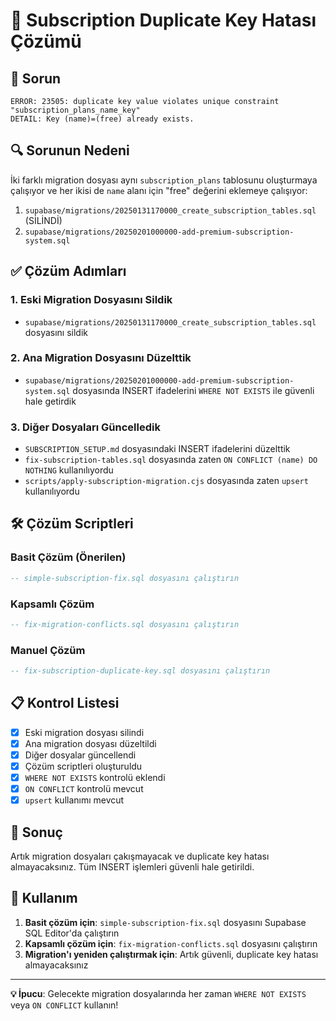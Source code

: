 # 🔧 Subscription Duplicate Key Hatası Çözümü

## 🚨 Sorun
```
ERROR: 23505: duplicate key value violates unique constraint "subscription_plans_name_key"
DETAIL: Key (name)=(free) already exists.
```

## 🔍 Sorunun Nedeni
İki farklı migration dosyası aynı `subscription_plans` tablosunu oluşturmaya çalışıyor ve her ikisi de `name` alanı için "free" değerini eklemeye çalışıyor:

1. `supabase/migrations/20250131170000_create_subscription_tables.sql` (SİLİNDİ)
2. `supabase/migrations/20250201000000-add-premium-subscription-system.sql`

## ✅ Çözüm Adımları

### 1. Eski Migration Dosyasını Sildik
- `supabase/migrations/20250131170000_create_subscription_tables.sql` dosyasını sildik

### 2. Ana Migration Dosyasını Düzelttik
- `supabase/migrations/20250201000000-add-premium-subscription-system.sql` dosyasında INSERT ifadelerini `WHERE NOT EXISTS` ile güvenli hale getirdik

### 3. Diğer Dosyaları Güncelledik
- `SUBSCRIPTION_SETUP.md` dosyasındaki INSERT ifadelerini düzelttik
- `fix-subscription-tables.sql` dosyasında zaten `ON CONFLICT (name) DO NOTHING` kullanılıyordu
- `scripts/apply-subscription-migration.cjs` dosyasında zaten `upsert` kullanılıyordu

## 🛠️ Çözüm Scriptleri

### Basit Çözüm (Önerilen)
```sql
-- simple-subscription-fix.sql dosyasını çalıştırın
```

### Kapsamlı Çözüm
```sql
-- fix-migration-conflicts.sql dosyasını çalıştırın
```

### Manuel Çözüm
```sql
-- fix-subscription-duplicate-key.sql dosyasını çalıştırın
```

## 📋 Kontrol Listesi

- [x] Eski migration dosyası silindi
- [x] Ana migration dosyası düzeltildi
- [x] Diğer dosyalar güncellendi
- [x] Çözüm scriptleri oluşturuldu
- [x] `WHERE NOT EXISTS` kontrolü eklendi
- [x] `ON CONFLICT` kontrolü mevcut
- [x] `upsert` kullanımı mevcut

## 🎯 Sonuç

Artık migration dosyaları çakışmayacak ve duplicate key hatası almayacaksınız. Tüm INSERT işlemleri güvenli hale getirildi.

## 🚀 Kullanım

1. **Basit çözüm için**: `simple-subscription-fix.sql` dosyasını Supabase SQL Editor'da çalıştırın
2. **Kapsamlı çözüm için**: `fix-migration-conflicts.sql` dosyasını çalıştırın
3. **Migration'ı yeniden çalıştırmak için**: Artık güvenli, duplicate key hatası almayacaksınız

---

**💡 İpucu**: Gelecekte migration dosyalarında her zaman `WHERE NOT EXISTS` veya `ON CONFLICT` kullanın! 